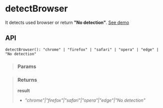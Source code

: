 # detectBrowser
It detects used browser or return __"No detection"__. [See demo](https://nDriaDev.io/react-tools/#/utils/detectBrowser)

## API

```tsx
detectBrowser(): "chrome" | "firefox" | "safari" | "opera" | "edge" | "No detection"
```

> ### Params
>
>
>

> ### Returns
>
> __result__
> - _"chrome"|"firefox"|"safari"|"opera"|"edge"|"No detection"_  
>